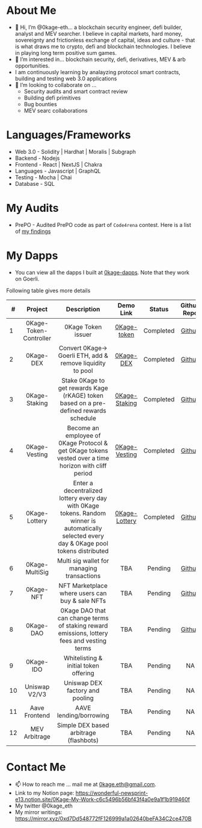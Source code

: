 # About Me
- 👋 Hi, I’m @0kage-eth... a blockchain security engineer, defi builder, analyst and MEV searcher. I believe in capital markets, hard money, sovereignty and frictionless exchange of capital, ideas and culture - that is what draws me to crypto, defi and blockchain technologies. I believe in playing long term positive sum games.
- 👀 I’m interested in... blockchain security, defi, derivatives, MEV & arb opportunities. 
- I am continuously learning by analayzing protocol smart contracts, building and testing web 3.0 applications
- 💞️ I’m looking to collaborate on ... 
    - Security audits and smart contract review
    - Building defi primitives
    - Bug bounties
    - MEV searc collaborations

# Languages/Frameworks
- Web 3.0 - Solidity | Hardhat | Moralis | Subgraph
- Backend - Nodejs
- Frontend - React | NextJS |  Chakra 
- Languages - Javascript | GraphQL 
- Testing - Mocha | Chai
- Database - SQL 

# My Audits

- PrePO - Audited PrePO code as part of `Code4rena` contest. Here is a list of [my findings](https://github.com/0kage-eth/my-audits/blob/main/code4rena/prePO/findings.md)

# My Dapps
- You can view all the dapps I built at [0kage-dapps](https://0kage-dapps.on.fleek.co/). Note that they work on Goerli.

Following table gives more details

| #        | Project           | Description  |  Demo Link | Status | Github Repo | Goerli Address | 
| ------------- |:-------------:|:-----:| :------: | :--------: | :--------: | :---------: |
| 1 | 0Kage-Token-Controller      | 0Kage Token issuer | [0Kage-token](https://0kage-dapps.on.fleek.co/main/token) | Completed | [Github](https://github.com/0kage-eth/ZeroKage-Token-Backend) | 0x7b6AB22C716cBb0Ad71Bb5202055402B627c486a |
| 2 | 0Kage-DEX      | Convert 0Kage→ Goerli ETH, add & remove liquidity to pool      |   [0Kage-DEX](https://0kage-dapps.on.fleek.co/dex/swap) |  Completed  |  [Github](https://github.com/0kage-eth/dex-backend)  |  0x5264D517f57E3239531B19F7E20C27dC49Ea5Db8  |
| 3 | 0Kage-Staking | Stake 0Kage to get rewards Kage (rKAGE) token based on a pre-defined rewards schedule      |    [0Kage-Staking](https://0kage-dapps.on.fleek.co/staking/stake) |  Completed   | [Github](https://github.com/0kage-eth/Staking-Rewards) | 0x1D72cecf5e9F9940D3a5C0C61BaA2d79B7E74d23 |
| 4 | 0Kage-Vesting | Become an employee of 0Kage Protocol & get 0Kage tokens vested over a time horizon with cliff period     |    [0Kage-Vesting](https://0kage-dapps.on.fleek.co/vesting/enter ) |  Completed   | [Github](https://github.com/0kage-eth/Token-Vesting) | 0x140F66b0B17e5A8E117F9aB86a17c8aA751c28ba |
| 5 | 0Kage-Lottery | Enter a decentralized lottery every day with 0Kage tokens. Random winner is automatically selected every day & 0Kage pool tokens distributed     |    [0Kage-Lottery](https://0kage-dapps.on.fleek.co/lottery/play) |  Completed   |[Github](https://github.com/0kage-eth/decentralized-lottery) | 0x7d11ca6ceA9034f2EB3143340237E129dec3217d |
| 6 | 0Kage-MultiSig | Multi sig wallet for managing transactions      |    TBA |  Pending   | [Github](https://github.com/0kage-eth/MultiSigWallet) | TBA | 
| 7 | 0Kage-NFT | NFT Marketplace where users can buy & sale NFTs     |    TBA |  Pending   | [Github](https://github.com/0kage-eth/nft-marketplace) | TBA | 
| 8 | 0Kage-DAO | 0Kage DAO that can change terms of staking reward emissions, lottery fees and vesting terms      |    TBA |  Pending   | [Github](https://github.com/0kage-eth/LoansDAO) | TBA |
| 9 | 0Kage-IDO | Whitelisting & initial token offering     |    TBA |  Pending   | NA | TBA |
| 10 | Uniswap V2/V3 | Uniswap DEX factory and pooling     |    TBA |  Pending   | NA | TBA |
| 11 | Aave Frontend | AAVE lending/borrowing     |    TBA |  Pending   | NA | TBA | 
| 12 | MEV Arbitrage | Simple DEX based arbitrage (flashbots)      |    TBA |  Pending   | NA | TBA |


# Contact Me
- 📫 How to reach me ... mail me at 0kage.eth@gmail.com. 
- Link to my Notion page: 
https://wonderful-newsprint-e13.notion.site/0Kage-My-Work-c6c5496b56bf43f4a0e9a1f1b919460f
- My twitter @0kage_eth
- My mirror writings: https://mirror.xyz/0xd7Dd548772fF126999a1a02640beFA34C2ce470B





<!---
0kage-eth/0kage-eth is a ✨ special ✨ repository because its `README.md` (this file) appears on your GitHub profile.
You can click the Preview link to take a look at your changes.
--->
